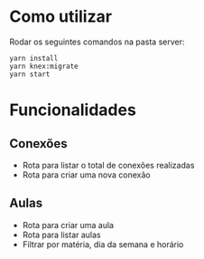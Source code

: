 # Como utilizar

Rodar os seguintes comandos na pasta server:
```
yarn install
yarn knex:migrate
yarn start
```

# Funcionalidades

## Conexões

- Rota para listar o total de conexões realizadas
- Rota para criar uma nova conexão

## Aulas

- Rota para criar uma aula
- Rota para listar aulas
 - Filtrar por matéria, dia da semana e horário
